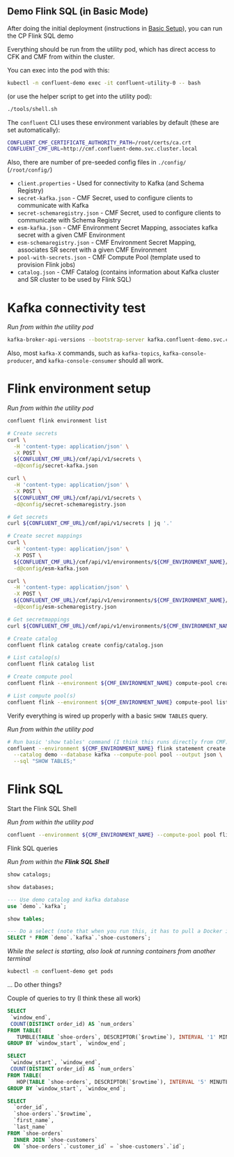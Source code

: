 ## Demo Flink SQL (in Basic Mode)

After doing the initial deployment (instructions in [Basic Setup](./01-deploy.md)), you can run the CP Flink SQL demo

Everything should be run from the utility pod, which has direct access to CFK and CMF from within the cluster.

You can exec into the pod with this:

```bash
kubectl -n confluent-demo exec -it confluent-utility-0 -- bash
```

(or use the helper script to get into the utility pod):

```bash
./tools/shell.sh
```

The `confluent` CLI uses these environment variables by default (these are set automatically):

```bash
CONFLUENT_CMF_CERTIFICATE_AUTHORITY_PATH=/root/certs/ca.crt
CONFLUENT_CMF_URL=http://cmf.confluent-demo.svc.cluster.local
```

Also, there are number of pre-seeded config files in `./config/` (`/root/config/`)
* `client.properties` - Used for connectivity to Kafka (and Schema Registry)
* `secret-kafka.json` - CMF Secret, used to configure clients to communicate with Kafka
* `secret-schemaregistry.json` - CMF Secret, used to configure clients to communicate with Schema Registry
* `esm-kafka.json` - CMF Environment Secret Mapping, associates kafka secret with a given CMF Environment
* `esm-schemaregistry.json` - CMF Environment Secret Mapping, associates SR secret with a given CMF Environment
* `pool-with-secrets.json` - CMF Compute Pool (template used to provision Flink jobs)
* `catalog.json` - CMF Catalog (contains information about Kafka cluster and SR cluster to be used by Flink SQL)

# Kafka connectivity test

*Run from within the utility pod*

```bash
kafka-broker-api-versions --bootstrap-server kafka.confluent-demo.svc.cluster.local:9071 --command-config config/client.properties
```

Also, most `kafka-X` commands, such as `kafka-topics`, `kafka-console-producer`, and `kafka-console-consumer` should all work.

# Flink environment setup

*Run from within the utility pod*

```bash
confluent flink environment list

# Create secrets
curl \
  -H 'content-type: application/json' \
  -X POST \
  ${CONFLUENT_CMF_URL}/cmf/api/v1/secrets \
  -d@config/secret-kafka.json

curl \
  -H 'content-type: application/json' \
  -X POST \
  ${CONFLUENT_CMF_URL}/cmf/api/v1/secrets \
  -d@config/secret-schemaregistry.json

# Get secrets
curl ${CONFLUENT_CMF_URL}/cmf/api/v1/secrets | jq '.'

# Create secret mappings
curl \
  -H 'content-type: application/json' \
  -X POST \
  ${CONFLUENT_CMF_URL}/cmf/api/v1/environments/${CMF_ENVIRONMENT_NAME}/secret-mappings \
  -d@config/esm-kafka.json

curl \
  -H 'content-type: application/json' \
  -X POST \
  ${CONFLUENT_CMF_URL}/cmf/api/v1/environments/${CMF_ENVIRONMENT_NAME}/secret-mappings \
  -d@config/esm-schemaregistry.json

# Get secretmappings
curl ${CONFLUENT_CMF_URL}/cmf/api/v1/environments/${CMF_ENVIRONMENT_NAME}/secret-mappings | jq '.'

# Create catalog
confluent flink catalog create config/catalog.json

# List catalog(s)
confluent flink catalog list

# Create compute pool
confluent flink --environment ${CMF_ENVIRONMENT_NAME} compute-pool create config/pool-with-secrets.json

# List compute pool(s)
confluent flink --environment ${CMF_ENVIRONMENT_NAME} compute-pool list
```

Verify everything is wired up properly with a basic `SHOW TABLES` query.

*Run from within the utility pod*

```bash
# Run basic 'show tables' command (I think this runs directly from CMF)
confluent --environment ${CMF_ENVIRONMENT_NAME} flink statement create ddl1 \
  --catalog demo --database kafka --compute-pool pool --output json \
  --sql "SHOW TABLES;"
```

# Flink SQL

Start the Flink SQL Shell

*Run from within the utility pod*

```bash
confluent --environment ${CMF_ENVIRONMENT_NAME} --compute-pool pool flink shell
```

Flink SQL queries

*Run from within the **Flink SQL Shell***

```sql
show catalogs;

show databases;

--- Use demo catalog and kafka database
use `demo`.`kafka`;

show tables;

--- Do a select (note that when you run this, it has to pull a Docker image and start several containers, so this may take some time)
SELECT * FROM `demo`.`kafka`.`shoe-customers`;
```

*While the select is starting, also look at running containers from another terminal*

```bash
kubectl -n confluent-demo get pods
```

... Do other things?

Couple of queries to try (I think these all work)

```sql
SELECT
 `window_end`,
 COUNT(DISTINCT order_id) AS `num_orders`
FROM TABLE(
   TUMBLE(TABLE `shoe-orders`, DESCRIPTOR(`$rowtime`), INTERVAL '1' MINUTES))
GROUP BY `window_start`, `window_end`;

SELECT
 `window_start`, `window_end`,
 COUNT(DISTINCT order_id) AS `num_orders`
FROM TABLE(
   HOP(TABLE `shoe-orders`, DESCRIPTOR(`$rowtime`), INTERVAL '5' MINUTES, INTERVAL '10' MINUTES))
GROUP BY `window_start`, `window_end`;

SELECT
  `order_id`,
  `shoe-orders`.`$rowtime`,
  `first_name`,
  `last_name`
FROM `shoe-orders`
  INNER JOIN `shoe-customers`
  ON `shoe-orders`.`customer_id` = `shoe-customers`.`id`;
```
